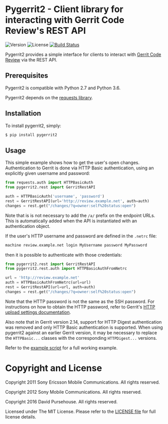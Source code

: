 # Pygerrit2 - Client library for interacting with Gerrit Code Review's REST API

![Version](https://img.shields.io/pypi/v/pygerrit2.png)
![License](https://img.shields.io/pypi/l/pygerrit2.png)
[![Build Status](https://travis-ci.org/dpursehouse/pygerrit2.svg?branch=master)](https://travis-ci.org/dpursehouse/pygerrit2)

Pygerrit2 provides a simple interface for clients to interact with
[Gerrit Code Review][gerrit] via the REST API.

## Prerequisites

Pygerrit2 is compatible with Python 2.7 and Python 3.6.

Pygerrit2 depends on the [requests library][requests].


## Installation

To install pygerrit2, simply:

```bash
$ pip install pygerrit2
```

## Usage

This simple example shows how to get the user's open changes. Authentication
to Gerrit is done via HTTP Basic authentication, using an explicitly given
username and password:

```python
from requests.auth import HTTPBasicAuth
from pygerrit2.rest import GerritRestAPI

auth = HTTPBasicAuth('username', 'password')
rest = GerritRestAPI(url='http://review.example.net', auth=auth)
changes = rest.get("/changes/?q=owner:self%20status:open")
```

Note that is is not necessary to add the `/a/` prefix on the endpoint
URLs. This is automatically added when the API is instantiated with an
authentication object.

If the user's HTTP username and password are defined in the `.netrc`
file:

```bash
machine review.example.net login MyUsername password MyPassword
```

then it is possible to authenticate with those credentials:

```python
from pygerrit2.rest import GerritRestAPI
from pygerrit2.rest.auth import HTTPBasicAuthFromNetrc

url = 'http://review.example.net'
auth = HTTPBasicAuthFromNetrc(url=url)
rest = GerritRestAPI(url=url, auth=auth)
changes = rest.get("/changes/?q=owner:self%20status:open")
```

Note that the HTTP password is not the same as the SSH password. For
instructions on how to obtain the HTTP password, refer to Gerrit's
[HTTP upload settings documentation][settings].

Also note that in Gerrit version 2.14, support for HTTP Digest authentication
was removed and only HTTP Basic authentication is supported. When using
pygerrit2 against an earlier Gerrit version, it may be necessary to replace
the `HTTPBasic...` classes with the corresponding `HTTPDigest...` versions.

Refer to the [example script][example] for a full working example.


# Copyright and License

Copyright 2011 Sony Ericsson Mobile Communications. All rights reserved.

Copyright 2012 Sony Mobile Communications. All rights reserved.

Copyright 2016 David Pursehouse. All rights reserved.

Licensed under The MIT License.  Please refer to the [LICENSE file][license]
for full license details.

[gerrit]: https://gerritcodereview.com/
[requests]: https://github.com/kennethreitz/requests
[example]: https://github.com/dpursehouse/pygerrit2/blob/master/example.py
[settings]: https://gerrit-documentation.storage.googleapis.com/Documentation/2.14/user-upload.html#http
[license]: https://github.com/dpursehouse/pygerrit2/blob/master/LICENSE
